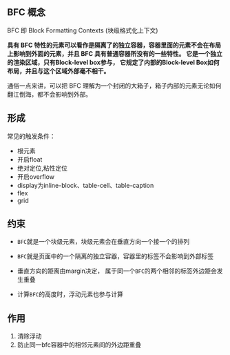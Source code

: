 ## BFC 概念

BFC 即 Block Formatting Contexts (块级格式化上下文)

**具有 BFC 特性的元素可以看作是隔离了的独立容器，容器里面的元素不会在布局上影响到外面的元素，并且 BFC 具有普通容器所没有的一些特性。
它是一个独立的渲染区域，只有Block-level box参与， 它规定了内部的Block-level Box如何布局，并且与这个区域外部毫不相干。**



通俗一点来讲，可以把 BFC 理解为一个封闭的大箱子，箱子内部的元素无论如何翻江倒海，都不会影响到外部。



## 形成

常见的触发条件：

* 根元素
* 开启float
* 绝对定位,粘性定位
* 开启overflow
* display为inline-block、table-cell、table-caption
* flex
* grid



## 约束

* `BFC`就是一个块级元素，块级元素会在垂直方向一个接一个的排列

* `BFC`就是页面中的一个隔离的独立容器，容器里的标签不会影响到外部标签

* 垂直方向的距离由margin决定， 属于同一个`BFC`的两个相邻的标签外边距会发生重叠

* 计算`BFC`的高度时，浮动元素也参与计算

  

  

  

## 作用

1. 清除浮动
2. 防止同一bfc容器中的相邻元素间的外边距重叠

